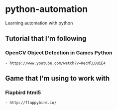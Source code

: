 # python-automation
Learning automation with python

## Tutorial that I'm following 
  ### OpenCV Object Detection in Games Python  
    - https://www.youtube.com/watch?v=KecMlLUuiE4
## Game that I'm using to work with
  ### Flapbird html5
    - http://flappybird.io/